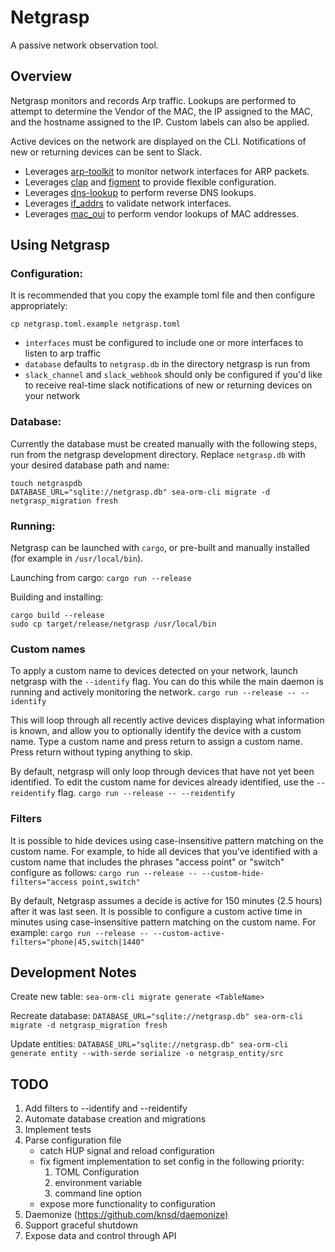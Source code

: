 # Netgrasp

A passive network observation tool.

## Overview

Netgrasp monitors and records Arp traffic. Lookups are performed to attempt to determine the Vendor of the MAC, the IP assigned to the MAC, and the hostname assigned to the IP. Custom labels can also be applied.

Active devices on the network are displayed on the CLI. Notifications of new or returning devices can be sent to Slack.

* Leverages [arp-toolkit](https://crates.io/crates/arp-toolkit) to monitor network interfaces for ARP packets.
* Leverages [clap](https://crates.io/crates/clap) and [figment](https://crates.io/crates/figment) to provide flexible configuration.
* Leverages [dns-lookup](https://crates.io/crates/dns-lookup/) to perform reverse DNS lookups.
* Leverages [if_addrs](https://crates.io/crates/if_addrs) to validate network interfaces.
* Leverages [mac_oui](https://crates.io/crates/mac_oui) to perform vendor lookups of MAC addresses.

## Using Netgrasp

### Configuration:

It is recommended that you copy the example toml file and then configure appropriately:
```
cp netgrasp.toml.example netgrasp.toml
```

 - `interfaces` must be configured to include one or more interfaces to listen to arp traffic
 - `database` defaults to `netgrasp.db` in the directory netgrasp is run from
 - `slack_channel` and `slack_webhook` should only be configured if you'd like to receive real-time slack notifications of new or returning devices on your network

### Database:

Currently the database must be created manually with the following steps, run from the netgrasp development directory. Replace `netgrasp.db` with your desired database path and name:
```
touch netgraspdb
DATABASE_URL="sqlite://netgrasp.db" sea-orm-cli migrate -d netgrasp_migration fresh
```

### Running:

Netgrasp can be launched with `cargo`, or pre-built and manually installed (for example in `/usr/local/bin`).

Launching from cargo:
`cargo run --release`

Building and installing:
```
cargo build --release
sudo cp target/release/netgrasp /usr/local/bin
```

### Custom names

To apply a custom name to devices detected on your network, launch netgrasp with the `--identify` flag. You can do this while the main daemon is running and actively monitoring the network.
`cargo run --release -- --identify`

This will loop through all recently active devices displaying what information is known, and allow you to optionally identify the device with a custom name. Type a custom name and press return to assign a custom name. Press return without typing anything to skip.

By default, netgrasp will only loop through devices that have not yet been identified. To edit the custom name for devices already identified, use the `--reidentify` flag.
`cargo run --release -- --reidentify`

### Filters

It is possible to hide devices using case-insensitive pattern matching on the custom name. For example, to hide all devices that you've identified with a custom name that includes the phrases "access point" or "switch" configure as follows:
`cargo run --release -- --custom-hide-filters="access point,switch"`

By default, Netgrasp assumes a decide is active for 150 minutes (2.5 hours) after it was last seen. It is possible to configure a custom active time in minutes using case-insensitive pattern matching on the custom name. For example:
`cargo run --release -- --custom-active-filters="phone|45,switch|1440"`

## Development Notes

Create new table:
`sea-orm-cli migrate generate <TableName>`

Recreate database:
`DATABASE_URL="sqlite://netgrasp.db" sea-orm-cli migrate -d netgrasp_migration fresh`

Update entities:
`DATABASE_URL="sqlite://netgrasp.db" sea-orm-cli generate entity --with-serde serialize -o netgrasp_entity/src`

## TODO

1. Add filters to --identify and --reidentify
1. Automate database creation and migrations
1. Implement tests
1. Parse configuration file
    * catch HUP signal and reload configuration
    * fix figment implementation to set config in the following priority:
      1. TOML Configuration
      1. environment variable
      1. command line option
    * expose more functionality to configuration
1. Daemonize (<https://github.com/knsd/daemonize)>
1. Support graceful shutdown
1. Expose data and control through API
